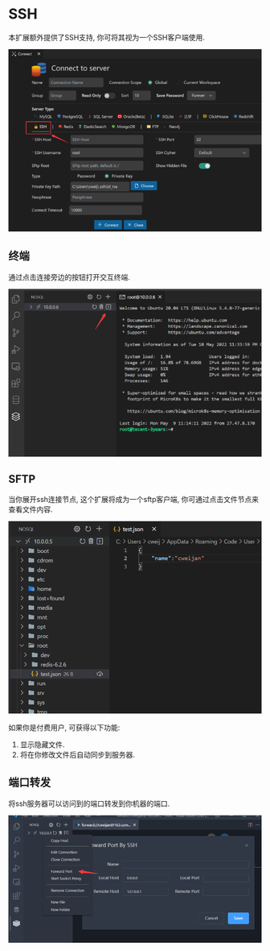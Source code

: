 # SSH

本扩展额外提供了SSH支持, 你可将其视为一个SSH客户端使用.

![img](../image/ssh/1652196715999.png)

## 终端

通过点击连接旁边的按钮打开交互终端.

![img](../image/ssh/1652196856309.png)

## SFTP

当你展开ssh连接节点, 这个扩展将成为一个sftp客户端, 你可通过点击文件节点来查看文件内容.

![img](../image/ssh/1648921326091.png)

如果你是付费用户, 可获得以下功能:

1. 显示隐藏文件.
2. 将在你修改文件后自动同步到服务器.

## 端口转发

将ssh服务器可以访问到的端口转发到你机器的端口.

![](../image/ssh/1646808779136.png)
